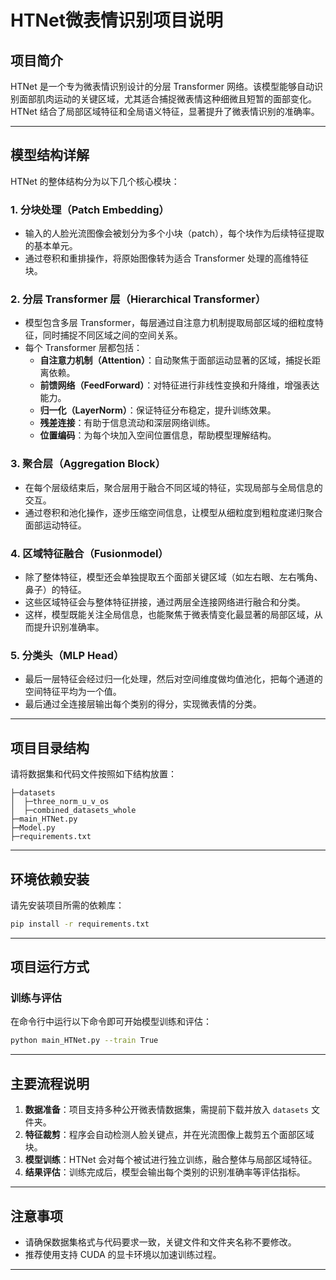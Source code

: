 # HTNet微表情识别项目说明

## 项目简介

HTNet 是一个专为微表情识别设计的分层 Transformer 网络。该模型能够自动识别面部肌肉运动的关键区域，尤其适合捕捉微表情这种细微且短暂的面部变化。HTNet 结合了局部区域特征和全局语义特征，显著提升了微表情识别的准确率。

---

## 模型结构详解

HTNet 的整体结构分为以下几个核心模块：

### 1. 分块处理（Patch Embedding）

- 输入的人脸光流图像会被划分为多个小块（patch），每个块作为后续特征提取的基本单元。
- 通过卷积和重排操作，将原始图像转为适合 Transformer 处理的高维特征块。

### 2. 分层 Transformer 层（Hierarchical Transformer）

- 模型包含多层 Transformer，每层通过自注意力机制提取局部区域的细粒度特征，同时捕捉不同区域之间的空间关系。
- 每个 Transformer 层都包括：
  - **自注意力机制（Attention）**：自动聚焦于面部运动显著的区域，捕捉长距离依赖。
  - **前馈网络（FeedForward）**：对特征进行非线性变换和升降维，增强表达能力。
  - **归一化（LayerNorm）**：保证特征分布稳定，提升训练效果。
  - **残差连接**：有助于信息流动和深层网络训练。
  - **位置编码**：为每个块加入空间位置信息，帮助模型理解结构。

### 3. 聚合层（Aggregation Block）

- 在每个层级结束后，聚合层用于融合不同区域的特征，实现局部与全局信息的交互。
- 通过卷积和池化操作，逐步压缩空间信息，让模型从细粒度到粗粒度递归聚合面部运动特征。

### 4. 区域特征融合（Fusionmodel）

- 除了整体特征，模型还会单独提取五个面部关键区域（如左右眼、左右嘴角、鼻子）的特征。
- 这些区域特征会与整体特征拼接，通过两层全连接网络进行融合和分类。
- 这样，模型既能关注全局信息，也能聚焦于微表情变化最显著的局部区域，从而提升识别准确率。

### 5. 分类头（MLP Head）

- 最后一层特征会经过归一化处理，然后对空间维度做均值池化，把每个通道的空间特征平均为一个值。
- 最后通过全连接层输出每个类别的得分，实现微表情的分类。

---

## 项目目录结构

请将数据集和代码文件按照如下结构放置：

```
├─datasets
│  ├─three_norm_u_v_os
│  ├─combined_datasets_whole
├─main_HTNet.py
├─Model.py
├─requirements.txt
```

---

## 环境依赖安装

请先安装项目所需的依赖库：

```bash
pip install -r requirements.txt
```

---

## 项目运行方式

### 训练与评估

在命令行中运行以下命令即可开始模型训练和评估：

```bash
python main_HTNet.py --train True
```

---

## 主要流程说明

1. **数据准备**：项目支持多种公开微表情数据集，需提前下载并放入 `datasets` 文件夹。
2. **特征裁剪**：程序会自动检测人脸关键点，并在光流图像上裁剪五个面部区域块。
3. **模型训练**：HTNet 会对每个被试进行独立训练，融合整体与局部区域特征。
4. **结果评估**：训练完成后，模型会输出每个类别的识别准确率等评估指标。

---

## 注意事项

- 请确保数据集格式与代码要求一致，关键文件和文件夹名称不要修改。
- 推荐使用支持 CUDA 的显卡环境以加速训练过程。

---